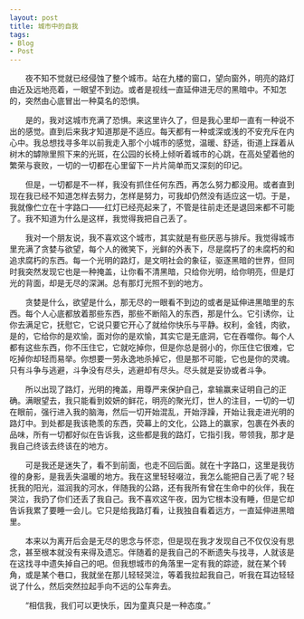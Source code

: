 ```yaml
---
layout: post
title: 城市中的自我
tags:
- Blog
- Post
---
```


<p style="text-indent:2em;">
夜不知不觉就已经侵蚀了整个城市。站在九楼的窗口，望向窗外，明亮的路灯由近及远地亮着，一眼望不到边。或者是视线一直延伸进无尽的黑暗中。不知怎的，突然由心底冒出一种莫名的恐惧。
</p>

<p style="text-indent:2em;">
是的，我对这城市充满了恐惧。来这里许久了，但是我心里却一直有一种说不出的感觉。直到后来我才知道那是不适应。每天都有一种或深或浅的不安充斥在内心中。我总想找寻多年以前我走入那个小城市的感觉，温暖、舒适，街道上踩着从树木的罅隙里照下来的光斑，在公园的长椅上倾听着城市的心跳，在高处望着他的繁荣与衰败，一切的一切都在心里留下一片片简单而又深刻的印记。
</p>

<p style="text-indent:2em;">
但是，一切都是不一样，我没有抓住任何东西，再怎么努力都没用。或者直到现在我已经不知道怎样去努力，怎样是努力，可我却仍然没有适应这一切。于是，我就像伫立在十字路口——红灯已经亮起来了，不管是往前走还是退回来都不可能了。我不知道为什么是这样，我觉得我把自己丢了。
</p>

<p style="text-indent:2em;">
我对一个朋友说，我不喜欢这个城市，其实就是有些厌恶与排斥。我觉得城市里充满了贪婪与欲望，每个人的微笑下，光鲜的外表下，尽是腐朽了的未腐朽的和追求腐朽的东西。每一个光明的路灯，是文明社会的象征，驱逐黑暗的世界，但同时我突然发现它也是一种掩盖，让你看不清黑暗，只给你光明，给你明亮，但是灯光的背面，却是无尽的深渊。总有那灯光照不到的地方。
</p>

<p style="text-indent:2em;">
贪婪是什么，欲望是什么，那无尽的一眼看不到边的或者是延伸进黑暗里的东西。每个人心底都放着那些东西，那些不断陷入的东西，那是什么。它引诱你，让你去满足它，抚慰它，它说只要它开心了就给你快乐与平静。权利，金钱，肉欲，是的，它给你的是欢愉，面对你的是欢愉，其实它是无底洞，它在吞噬你。每个人都有这些东西，你不压住它，它就吃掉你，但是你总是弱小的，你压住它很难，它吃掉你却轻而易举。你想要一劳永逸地杀掉它，但是那不可能，它也是你的灵魂。只有斗争与逃避，斗争没有尽头，逃避却有尽头。尽头就是妥协或者斗争。
</p>

<p style="text-indent:2em;">
所以出现了路灯，光明的掩盖，用尊严来保护自己，拿输赢来证明自己的正确。满眼望去，我只能看到姣妍的鲜花，明亮的聚光灯，世人的注目，一切的一切在眼前，强行进入我的脑海，然后一切开始混乱，开始浮躁，开始让我走进光明的路灯中。到处都是我该艳羡的东西，荧幕上的文化，公路上的赢家，包裹在外表的品味，所有一切都好似在告诉我，这些都是我的路灯，它指引我，带领我，那才是我自己终该去终该在的地方。
</p>

<p style="text-indent:2em;">
可是我还是迷失了，看不到前面，也走不回后面。就在十字路口，这里是我彷徨的身影，是我丢失温暖的地方。我在这里轻轻啜泣，我怎么能把自己丢了呢？轻抚我的阳光，滋润我的河水，伴随我的公路，还有我所有曾在生命中的伙伴，我在哭泣，我扔了你们还丢了我自己。我不喜欢这午夜，因为它根本没有睡，但是它却告诉我累了要睡一会儿。它只是给我路灯看，让我独自看着远方，一直延伸进黑暗里。
</p>

<p style="text-indent:2em;">
本来以为离开后会是无尽的思念与怀恋，但是现在我才发现自己不仅仅没有思念，甚至根本就没有来得及遗忘。伴随着的是我自己的不断遗失与找寻，人就该是在这找寻中遗失掉自己的吧。但我想城市的角落里一定有我的踪迹，就在某个转角，或是某个巷口，我就坐在那儿轻轻哭泣，等着我拉起我自己，听我在耳边轻轻说了什么，然后突然拉起手向不远的公车奔去。
</p>

<p style="text-indent:2em;">
“相信我，我们可以更快乐，因为童真只是一种态度。”
</p>
